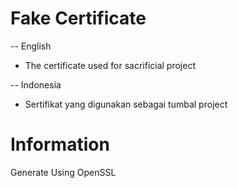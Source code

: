 # Fake Certificate

-- English
- The certificate used for sacrificial project

-- Indonesia
- Sertifikat yang digunakan sebagai tumbal project

# Information
Generate Using OpenSSL
